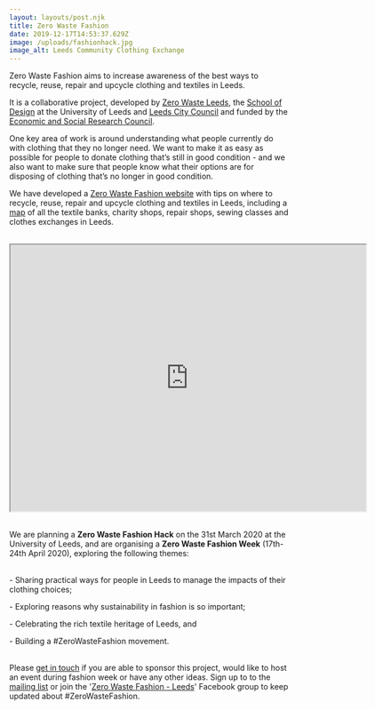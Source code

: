 ```yaml
---
layout: layouts/post.njk
title: Zero Waste Fashion
date: 2019-12-17T14:53:37.629Z
image: /uploads/fashionhack.jpg
image_alt: Leeds Community Clothing Exchange
---
```

Zero Waste Fashion aims to increase awareness of the best ways to recycle, reuse, repair and upcycle clothing and textiles in Leeds.

It is a collaborative project, developed by [Zero Waste Leeds](https://www.zerowasteleeds.org.uk/), the [School of Design](https://ahc.leeds.ac.uk/design/staff/458/dr-pammi-sinha) at the University of Leeds and [Leeds City Council](https://www.leeds.gov.uk/residents/bins-and-recycling) and funded by the [Economic and Social Research Council](https://esrc.ukri.org/).

One key area of work is around understanding what people currently do with clothing that they no longer need. We want to make it as easy as possible for people to donate clothing that’s still in good condition - and we also want to make sure that people know what their options are for disposing of clothing that’s no longer in good condition.

We have developed a [Zero Waste Fashion website](https://zerowastefashion.fashion.blog/) with tips on where to recycle, reuse, repair and upcycle clothing and textiles in Leeds, including a [map](https://www.google.com/maps/d/u/1/viewer?hl=en&mid=18ktKdUeew3oQpjOnezeTyLtt9pk1KK7w&ll=53.83676365656107%2C-1.5013154999999188&z=11) of all the textile banks, charity shops, repair shops, sewing classes and clothes exchanges in Leeds.

<br><iframe src="https://www.google.com/maps/d/embed?mid=18ktKdUeew3oQpjOnezeTyLtt9pk1KK7w&hl=en" width="640" height="480"></iframe><br><br>

We are planning a **Zero Waste Fashion Hack** on the 31st March 2020 at the University of Leeds, and are organising a **Zero Waste Fashion Week** (17th-24th April 2020), exploring the following themes: 

<br>- Sharing practical ways for people in Leeds to manage the impacts of their clothing choices;

\- Exploring reasons why sustainability in fashion is so important;

\- Celebrating the rich textile heritage of Leeds, and

\- Building a #ZeroWasteFashion movement.

<br>Please [get in touch](https://zerowastefashion.fashion.blog/contact/) if you are able to sponsor this project, would like to host an event during fashion week or have any other ideas. Sign up to to the [mailing list](https://facebook.us12.list-manage.com/subscribe?u=1cd16eceafaf236854a3cf974&id=1982614850) or join the '[Zero Waste Fashion - Leeds](https://www.facebook.com/groups/ZeroWasteFashionLeeds/)' Facebook group to keep updated about #ZeroWasteFashion.